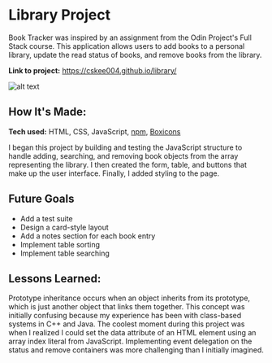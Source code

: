 # Library Project

Book Tracker was inspired by an assignment from the Odin Project's Full Stack course. This application allows users to add books to a personal library, update the read status of books, and remove books from the library.

**Link to project:** https://cskee004.github.io/library/

![alt text](https://github.com/cskee004/library/resources/screenshot.png?raw=true)

## How It's Made:

**Tech used:** HTML, CSS, JavaScript, [npm](https://www.npmjs.com/), [Boxicons](https://github.com/atisawd/boxicons)

I began this project by building and testing the JavaScript structure to handle adding, searching, and removing book objects from the array representing the library. I then created the form, table, and buttons that make up the user interface. Finally, I added styling to the page. 

## Future Goals

- Add a test suite 
- Design a card-style layout 
- Add a notes section for each book entry 
- Implement table sorting 
- Implement table searching


## Lessons Learned:

Prototype inheritance occurs when an object inherits from its prototype, which is just another object that links them together. This concept was initially confusing because my experience has been with class-based systems in C++ and Java. The coolest moment during this project was when I realized I could set the data attribute of an HTML element using an array index literal from JavaScript. Implementing event delegation on the status and remove containers was more challenging than I initially imagined. 